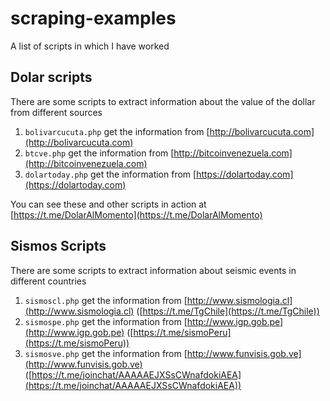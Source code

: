 # scraping-examples
A list of scripts in which I have worked

## Dolar scripts
There are some scripts to extract information about the value of the dollar from different sources

1. `bolivarcucuta.php` get the information from [http://bolivarcucuta.com](http://bolivarcucuta.com)
1. `btcve.php` get the information from [http://bitcoinvenezuela.com](http://bitcoinvenezuela.com)
1. `dolartoday.php` get the information from [https://dolartoday.com](https://dolartoday.com)

You can see these and other scripts in action at [https://t.me/DolarAlMomento](https://t.me/DolarAlMomento)

## Sismos Scripts
There are some scripts to extract information about seismic events in different countries

1. `sismoscl.php` get the information from [http://www.sismologia.cl](http://www.sismologia.cl) ([https://t.me/TgChile](https://t.me/TgChile))
1. `sismospe.php` get the information from [http://www.igp.gob.pe](http://www.igp.gob.pe) ([https://t.me/sismoPeru](https://t.me/sismoPeru))
1. `sismosve.php` get the information from [http://www.funvisis.gob.ve](http://www.funvisis.gob.ve) ([https://t.me/joinchat/AAAAAEJXSsCWnafdokiAEA](https://t.me/joinchat/AAAAAEJXSsCWnafdokiAEA))
